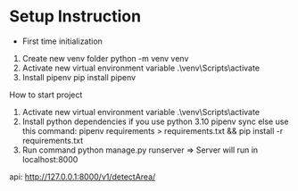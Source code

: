 # Setup Instruction 

* First time initialization
1) Create new venv folder
    python -m venv venv 
2) Activate new virtual environment variable
    .\venv\Scripts\activate
3) Install pipenv
    pip install pipenv

How to start project 
1)  Activate new virtual environment variable
      .\venv\Scripts\activate
2) Install python dependencies
    if you use python 3.10
      pipenv sync
    else use this command:
      pipenv requirements > requirements.txt && pip install -r requirements.txt	
3) Run command 
      python manage.py runserver
=> Server will run in localhost:8000

api: http://127.0.0.1:8000/v1/detectArea/

